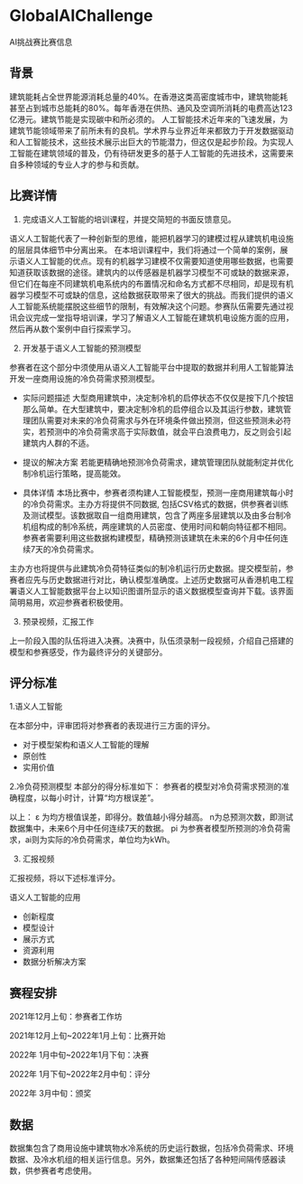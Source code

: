 # GlobalAIChallenge
AI挑战赛比赛信息

## 背景
建筑能耗占全世界能源消耗总量的40%。在香港这类高密度城市中，建筑物能耗甚至占到城市总能耗的80%。每年香港在供热、通风及空调所消耗的电费高达123亿港元。建筑节能是实现碳中和所必须的。
人工智能技术近年来的飞速发展，为建筑节能领域带来了前所未有的良机。学术界与业界近年来都致力于开发数据驱动和人工智能技术，这些技术展示出巨大的节能潜力，但这仅是起步阶段。为实现人工智能在建筑领域的普及，仍有待研发更多的基于人工智能的先进技术，这需要来自多种领域的专业人才的参与和贡献。

## 比赛详情

1. 完成语义人工智能的培训课程，并提交简短的书面反馈意见。

语义人工智能代表了一种创新型的思维，能把机器学习的建模过程从建筑机电设施的层层具体细节中分离出来。 在本培训课程中，我们将通过一个简单的案例，展示语义人工智能的优点。现有的机器学习建模不仅需要知道使用哪些数据，也需要知道获取该数据的途径。建筑内的以传感器是机器学习模型不可或缺的数据来源，但它们在每座不同建筑机电系统内的布置情况和命名方式都不尽相同，却是现有机器学习模型不可或缺的信息，这给数据获取带来了很大的挑战。而我们提供的语义人工智能系统能摆脱这些细节的限制，有效解决这个问题。参赛队伍需要先通过视讯会议完成一堂指导培训课，学习了解语义人工智能在建筑机电设施方面的应用，然后再从数个案例中自行探索学习。

2. 开发基于语义人工智能的预测模型

参赛者在这个部分中须使用从语义人工智能平台中提取的数据并利用人工智能算法开发一座商用设施的冷负荷需求预测模型。

- 实际问题描述
大型商用建筑中，决定制冷机的启停状态不仅仅是按下几个按钮那么简单。在大型建筑中，要决定制冷机的启停组合以及其运行参数，建筑管理团队需要对未来的冷负荷需求与外在环境条件做出预测，但这些预测未必符实，若预测中的冷负荷需求高于实际数值，就会平白浪费电力，反之则会引起建筑内人群的不适。

- 提议的解决方案
若能更精确地预测冷负荷需求，建筑管理团队就能制定并优化制冷机运行策略，提高能效。

- 具体详情
本场比赛中，参赛者须构建人工智能模型，预测一座商用建筑每小时的冷负荷需求。主办方将提供不同数据, 包括CSV格式的数据，供参赛者训练及测试模型。该数据取自一组商用建筑，包含了两座多层建筑以及由多台制冷机组构成的制冷系统，两座建筑的人员密度、使用时间和朝向特征都不相同。参赛者需要利用这些数据构建模型，精确预测该建筑在未来的6个月中任何连续7天的冷负荷需求。

主办方也将提供与此建筑冷负荷特征类似的制冷机运行历史数据。提交模型前，参赛者应先与历史数据进行对比，确认模型准确度。上述历史数据可从香港机电工程署语义人工智能数据平台上以知识图谱所显示的语义数据模型查询并下载。该界面简明易用，欢迎参赛者积极使用。

3. 预录视频，汇报工作

上一阶段入围的队伍将进入决赛。决赛中，队伍须录制一段视频，介绍自己搭建的模型和参赛感受，作为最终评分的关键部分。

## 评分标准

1.语义人工智能

在本部分中，评审团将对参赛者的表现进行三方面的评分。
- 对于模型架构和语义人工智能的理解
- 原创性
- 实用价值

2.冷负荷预测模型
本部分的得分标准如下：
参赛者的模型对冷负荷需求预测的准确程度，以每小时计，计算“均方根误差”。

以上：
ε 为均方根值误差，即得分。数值越小得分越高。
n为总预测次数，即测试数据集中，未来6个月中任何连续7天的数据。
pi 为参赛者模型所预测的冷负荷需求，ai则为实际的冷负荷需求，单位均为kWh。

3. 汇报视频

汇报视频，将以下述标准评分。

语义人工智能的应用
- 创新程度
- 模型设计
- 展示方式
- 资源利用
- 数据分析解决方案

## 赛程安排

2021年12月上旬：参赛者工作坊

2021年12月上旬~2022年1月上旬：比赛开始

2022年 1月中旬~2022年1月下旬：决赛

2022年 1月下旬~2022年2月中旬：评分

2022年 3月中旬：颁奖

## 数据
数据集包含了商用设施中建筑物水冷系统的历史运行数据，包括冷负荷需求、环境数据、及冷水机组的相关运行信息。另外，数据集还包括了各种短间隔传感器读数，供参赛者考虑使用。

